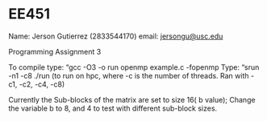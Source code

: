 # EE451

Name: Jerson Gutierrez (2833544170)
email: jersongu@usc.edu

Programming Assignment 3

To compile type: “gcc -O3 -o run openmp example.c -fopenmp 
Type: “srun -n1 -c8 ./run (to run on hpc, where -c is the number of threads. Ran with 
-c1, -c2, -c4, -c8)



Currently the Sub-blocks of the matrix are set to size 16( b value);
Change the variable b to 8, and 4 to test with different sub-block sizes.

